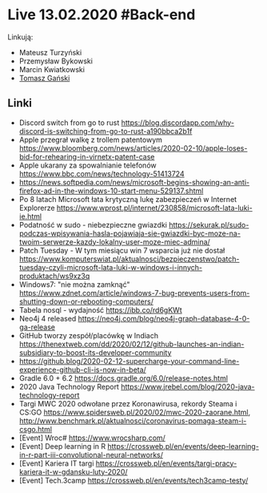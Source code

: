 # Live 13.02.2020 #Back-end

Linkują:
- Mateusz Turzyński
- Przemysław Bykowski
- Marcin Kwiatkowski
- [Tomasz Gański](https://www.linkedin.com/in/tomaszganski)

## Linki
* Discord switch from go to rust
  https://blog.discordapp.com/why-discord-is-switching-from-go-to-rust-a190bbca2b1f
* Apple przegrał walkę z trollem patentowym
  https://www.bloomberg.com/news/articles/2020-02-10/apple-loses-bid-for-rehearing-in-virnetx-patent-case
* Apple ukarany za spowalnianie telefonów
  https://www.bbc.com/news/technology-51413724
* https://news.softpedia.com/news/microsoft-begins-showing-an-anti-firefox-ad-in-the-windows-10-start-menu-529137.shtml
* Po 8 latach Microsoft łata krytyczną lukę zabezpieczeń w Internet Explorerze
  https://www.wprost.pl/internet/230858/microsoft-lata-luki-ie.html
* Podatność w sudo - niebezpieczne gwiazdki
  https://sekurak.pl/sudo-podczas-wpisywania-hasla-pojawiaja-sie-gwiazdki-byc-moze-na-twoim-serwerze-kazdy-lokalny-user-moze-miec-admina/
* Patch Tuesday - W tym miesiącu win 7 wsparcia już nie dostał
  https://www.komputerswiat.pl/aktualnosci/bezpieczenstwo/patch-tuesday-czyli-microsoft-lata-luki-w-windows-i-innych-produktach/ws9xz3q
* Windows7: "nie można zamknąć"
  https://www.zdnet.com/article/windows-7-bug-prevents-users-from-shutting-down-or-rebooting-computers/
* Tabela nosql - wydajność
  https://ibb.co/rd6gKWt
* Neo4j 4 released
  https://neo4j.com/blog/neo4j-graph-database-4-0-ga-release
* GitHub tworzy zespół/placówkę w Indiach
  https://thenextweb.com/dd/2020/02/12/github-launches-an-indian-subsidiary-to-boost-its-developer-community
* https://github.blog/2020-02-12-supercharge-your-command-line-experience-github-cli-is-now-in-beta/
* Gradle 6.0 + 6.2
  https://docs.gradle.org/6.0/release-notes.html
* 2020 Java Technology Report
  https://www.jrebel.com/blog/2020-java-technology-report
* Targi MWC 2020 odwołane przez Koronawirusa, rekordy Steama i CS:GO
  https://www.spidersweb.pl/2020/02/mwc-2020-zaorane.html, http://www.benchmark.pl/aktualnosci/coronavirus-pomaga-steam-i-csgo.html
* [Event] Wroc#
  https://www.wrocsharp.com/
* [Event] Deep learning in R
  https://crossweb.pl/en/events/deep-learning-in-r-part-iii-convolutional-neural-networks/
* [Event] Kariera IT targi
  https://crossweb.pl/en/events/targi-pracy-kariera-it-w-gdansku-luty-2020/
* [Event] Tech.3camp
  https://crossweb.pl/en/events/tech3camp-testy/
